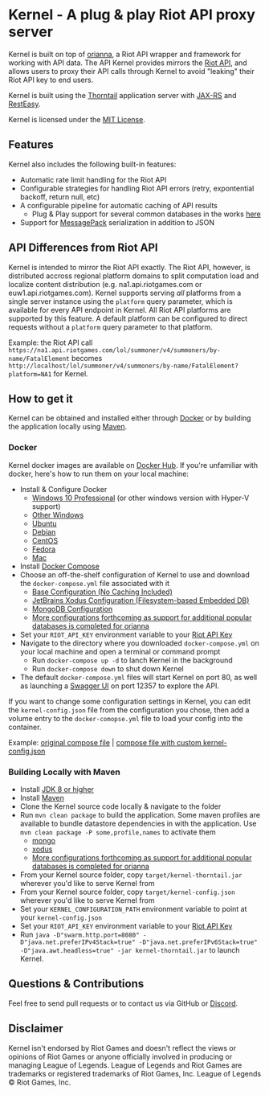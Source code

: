# Kernel - A plug & play Riot API proxy server
Kernel is built on top of [orianna](https://github.com/meraki-analytics/orianna), a Riot API wrapper and framework for working with API data. The API Kernel provides mirrors the [Riot API](https://developer.riotgames.com/api-methods/), and allows users to proxy their API calls through Kernel to avoid "leaking" their Riot API key to end users.

Kernel is built using the [Thorntail](https://thorntail.io/) application server with [JAX-RS](https://github.com/jax-rs) and [RestEasy](https://github.com/resteasy/Resteasy).

Kernel is licensed under the [MIT License](https://github.com/meraki-analytics/kernel/blob/master/LICENSE.txt).

## Features
Kernel also includes the following built-in features:
  - Automatic rate limit handling for the Riot API
  - Configurable strategies for handling Riot API errors (retry, expontential backoff, return null, etc)
  - A configurable pipeline for automatic caching of API results
    - Plug & Play support for several common databases in the works [here](https://github.com/meraki-analytics/orianna-datastores)
  - Support for [MessagePack](https://msgpack.org/index.html) serialization in addition to JSON

## API Differences from Riot API
Kernel is intended to mirror the Riot API exactly. The Riot API, however, is distributed accross regional platform domains to split computation load and localize content distribution (e.g. na1.api.riotgames.com or euw1.api.riotgames.com). Kernel supports serving _all_ platforms from a single server instance using the `platform` query parameter, which is available for every API endpoint in Kernel. All Riot API platforms are supported by this feature. A default platform can be configured to direct requests without a `platform` query parameter to that platform.

Example: the Riot API call `https://na1.api.riotgames.com/lol/summoner/v4/summoners/by-name/FatalElement` becomes `http://localhost/lol/summoner/v4/summoners/by-name/FatalElement?platform=NA1` for Kernel.

## How to get it
Kernel can be obtained and installed either through [Docker](https://www.docker.com/) or by building the application locally using [Maven](https://maven.apache.org/).

### Docker
Kernel docker images are available on [Docker Hub](https://hub.docker.com/r/merakianalytics/kernel/). If you're unfamiliar with docker, here's how to run them on your local machine:

- Install & Configure Docker
  - [Windows 10 Professional](https://docs.docker.com/docker-for-windows/install/) (or other windows version with Hyper-V support)
  - [Other Windows](https://docs.docker.com/toolbox/toolbox_install_windows/)
  - [Ubuntu](https://docs.docker.com/engine/installation/linux/docker-ce/ubuntu/)
  - [Debian](https://docs.docker.com/engine/installation/linux/docker-ce/debian/)
  - [CentOS](https://docs.docker.com/engine/installation/linux/docker-ce/centos/)
  - [Fedora](https://docs.docker.com/engine/installation/linux/docker-ce/fedora/)
  - [Mac](https://docs.docker.com/docker-for-mac/install/)
- Install [Docker Compose](https://docs.docker.com/compose/install/)
- Choose an off-the-shelf configuration of Kernel to use and download the `docker-compose.yml` file associated with it
  - [Base Configuration (No Caching Included)](https://github.com/meraki-analytics/kernel/tree/master/configurations/dto/base)
  - [JetBrains Xodus Configuration (Filesystem-based Embedded DB)](https://github.com/meraki-analytics/kernel/tree/master/configurations/dto/xodus)
  - [MongoDB Configuration](https://github.com/meraki-analytics/kernel/tree/master/configurations/dto/mongo)
  - [More configurations forthcoming as support for additional popular databases is completed for orianna](https://github.com/meraki-analytics/orianna-datastores)
- Set your `RIOT_API_KEY` environment variable to your [Riot API Key](https://developer.riotgames.com/)
- Navigate to the directory where you downloaded `docker-compose.yml` on your local machine and open a terminal or command prompt
  - Run `docker-compose up -d` to lanch Kernel in the background
  - Run `docker-compose down` to shut down Kernel
- The default `docker-compose.yml` files will start Kernel on port 80, as well as launching a [Swagger UI](https://hub.docker.com/r/swaggerapi/swagger-ui/) on port 12357 to explore the API.

If you want to change some configuration settings in Kernel, you can edit the `kernel-config.json` file from the configuration you chose, then add a volume entry to the `docker-comopse.yml` file to load your config into the container.

Example: [original compose file](https://github.com/meraki-analytics/kernel/blob/master/configurations/dto/base/docker-compose.yml) | [compose file with custom kernel-config.json](https://gist.github.com/robrua/9a89b908e2a6c3848cc4ab3ec5a0638e)

### Building Locally with Maven
- Install [JDK 8 or higher](https://openjdk.java.net/install/)
- Install [Maven](https://maven.apache.org/install.html)
- Clone the Kernel source code locally & navigate to the folder
- Run `mvn clean package` to build the application. Some maven profiles are available to bundle datastore dependencies in with the application. Use `mvn clean package -P some,profile,names` to activate them
  - [mongo](https://github.com/meraki-analytics/kernel/blob/master/pom.xml#L295-L338)
  - [xodus](https://github.com/meraki-analytics/kernel/blob/master/pom.xml#L339-L382)
  - [More configurations forthcoming as support for additional popular databases is completed for orianna](https://github.com/meraki-analytics/orianna-datastores)
- From your Kernel source folder, copy `target/kernel-thorntail.jar` wherever you'd like to serve Kernel from
- From your Kernel source folder, copy `target/kernel-config.json` wherever you'd like to serve Kernel from
- Set your `KERNEL_CONFIGURATION_PATH` environment variable to point at your `kernel-config.json`
- Set your `RIOT_API_KEY` environment variable to your [Riot API Key](https://developer.riotgames.com/)
- Run `java -D"swarm.http.port=8080" -D"java.net.preferIPv4Stack=true" -D"java.net.preferIPv6Stack=true" -D"java.awt.headless=true" -jar kernel-thorntail.jar` to launch Kernel.

## Questions & Contributions
Feel free to send pull requests or to contact us via GitHub or [Discord](https://discord.gg/JRDk2JU).

## Disclaimer
Kernel isn't endorsed by Riot Games and doesn't reflect the views or opinions of Riot Games or anyone officially involved in producing or managing League of Legends. League of Legends and Riot Games are trademarks or registered trademarks of Riot Games, Inc. League of Legends © Riot Games, Inc.
